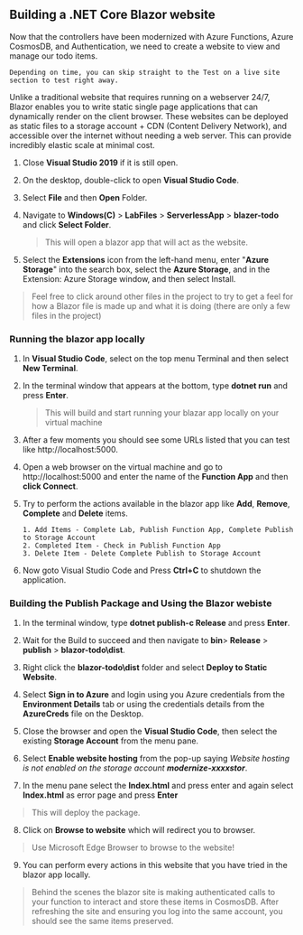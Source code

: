 ## Building a .NET Core Blazor website
Now that the controllers have been modernized with Azure Functions, Azure CosmosDB, and Authentication, we need to create a website to view and manage our todo items.

```
Depending on time, you can skip straight to the Test on a live site section to test right away.
```

Unlike a traditional website that requires running on a webserver 24/7, Blazor enables you to write static single page applications that can dynamically render on the client browser. These websites can be deployed as static files to a storage account + CDN (Content Delivery Network), and accessible over the internet without needing a web server. This can provide incredibly elastic scale at minimal cost.

1. Close **Visual Studio 2019** if it is still open.

2. On the desktop, double-click to open **Visual Studio Code**.

3. Select **File** and then **Open** Folder.

4. Navigate to **Windows(C)** > **LabFiles** > **ServerlessApp** > **blazer-todo** and click **Select Folder**.               

      > This will open a blazor app that will act as the website.
      
5. Select the **Extensions** icon from the left-hand menu, enter "**Azure Storage**" into the search box, select the **Azure Storage**, and in the Extension: Azure Storage window, and then select Install.
      
> Feel free to click around other files in the project to try to get a feel for how a Blazor file is made up and what it is doing (there are only a few files in the project)

### Running the blazor app locally

1. In **Visual Studio Code**, select on the top menu Terminal and then select **New Terminal**. 

2. In the terminal window that appears at the bottom, type **dotnet run** and press **Enter**.

     > This will build and start running your blazar app locally on your virtual machine
     
3. After a few moments you should see some URLs listed that you can test like http://localhost:5000. 

4. Open a web browser on the virtual machine and go to http://localhost:5000 and enter the name of the **Function App** and then **click Connect**.

5. Try to perform the actions available in the blazor app like **Add**, **Remove**, **Complete** and **Delete** items.

    ```Try to perform actions like:
    1. Add Items - Complete Lab, Publish Function App, Complete Publish to Storage Account
    2. Completed Item - Check in Publish Function App
    3. Delete Item - Delete Complete Publish to Storage Account

    ```

6. Now goto Visual Studio Code and Press **Ctrl+C** to shutdown the application.
     
### Building the Publish Package and Using the Blazor webiste

1. In the terminal window, type **dotnet publish-c Release** and press **Enter**.

2. Wait for the Build to succeed and then navigate to **bin**> **Release** > **publish** > **blazor-todo\dist**.

3. Right click the **blazor-todo\dist** folder and select **Deploy to Static Website**.

4. Select **Sign in to Azure** and login using you Azure credentials from the **Environment Details** tab or using the credentials details from the **AzureCreds** file on the Desktop.

5. Close the browser and open the **Visual Studio Code**, then select the existing **Storage Account** from the menu pane.

6. Select **Enable website hosting** from the pop-up saying *Website hosting is not enabled on the storage account* ***modernize-xxxxstor***.

7. In the menu pane select the **Index.html** and press enter and again select **Index.html** as error page and press **Enter**

> This will deploy the package.

8. Click on **Browse to website** which will redirect you to browser.

> Use Microsoft Edge Browser to browse to the website! 

9. You can perform every actions in this website that you have tried in the blazor app locally.

 > Behind the scenes the blazor site is making authenticated calls to your function to interact and store these items in CosmosDB. After refreshing the site and ensuring you log into the same account, you should see the same items preserved.

